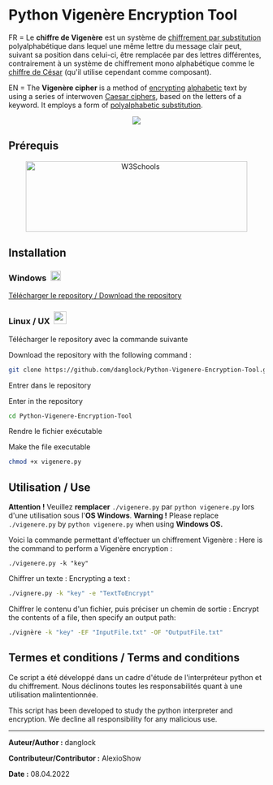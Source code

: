 # Python Vigenère Encryption Tool
FR = Le **chiffre de Vigenère** est un système de [chiffrement par substitution](https://fr.wikipedia.org/wiki/Chiffrement_par_substitution "Chiffrement par substitution") polyalphabétique dans lequel une même lettre du message clair peut, suivant sa position dans celui-ci, être remplacée par des lettres différentes, contrairement à un système de chiffrement mono alphabétique comme le [chiffre de César](https://fr.wikipedia.org/wiki/Chiffre_de_C%C3%A9sar "Chiffre de César") (qu'il utilise cependant comme composant).

EN = The **Vigenère cipher** is a method of [encrypting](https://en.wikipedia.org/wiki/Encryption) [alphabetic](https://en.wikipedia.org/wiki/Alphabetic) text by using a series of interwoven [Caesar ciphers](https://en.wikipedia.org/wiki/Caesar_cipher), based on the letters of a keyword. It employs a form of [polyalphabetic substitution](https://en.wikipedia.org/wiki/Polyalphabetic_cipher).

<p align="center">
  <img src="https://iili.io/VAnXQn.md.png" />
</p>

## Prérequis

<p>
<p align="center">
<a href="https://www.python.org/downloads/"><img style="display: block; margin-left: auto; margin-right: auto;" src="https://upload.wikimedia.org/wikipedia/commons/f/f8/Python_logo_and_wordmark.svg" alt="W3Schools" width="436" height="139" border="0" />
</a>
</p>

## Installation

<h3><strong>Windows </strong>&nbsp;<img src="https://simpleicons.org/icons/windows.svg" alt="" width="20" height="20" /></h3>

[Télécharger le repository / Download the repository](https://github.com/danglock/V.E.T-Vigenere-Encryption-Tool/archive/refs/heads/main.zip)

<h3><strong>Linux / UX </strong>&nbsp;<img src="https://simpleicons.org/icons/linux.svg" alt="" width="25" height="25" /></h3>

Télécharger le repository avec la commande suivante

Download the repository with the following command  :

```bash
git clone https://github.com/danglock/Python-Vigenere-Encryption-Tool.git
```
Entrer dans le repository

Enter in the repository

```bash
cd Python-Vigenere-Encryption-Tool
```

Rendre le fichier exécutable

Make the file executable

```bash
chmod +x vigenere.py
```

## Utilisation / Use

**Attention !** Veuillez **remplacer** ``./vigenere.py`` par ``python vigenere.py`` lors d'une utilisation sous l'**OS Windows**.
**Warning !** Please replace ``./vigenere.py`` by ``python vigenere.py`` when using **Windows OS.**

Voici la commande permettant d'effectuer un chiffrement Vigenère :
Here is the command to perform a Vigenère encryption :

```
./vigenere.py -k "key"
```

Chiffrer un texte :
Encrypting a text :

```bash
./vignere.py -k "key" -e "TextToEncrypt"
```

Chiffrer le contenu d'un fichier, puis préciser un chemin de sortie :
Encrypt the contents of a file, then specify an output path:

```bash
./vignère -k "key" -EF "InputFile.txt" -OF "OutputFile.txt"
```

## Termes et conditions / Terms and conditions

Ce script a été développé dans un cadre d'étude de l'interpréteur python et du chiffrement. Nous déclinons toutes les responsabilités quant à une utilisation malintentionnée.

This script has been developed to study the python interpreter and encryption. We decline all responsibility for any malicious use.

------

**Auteur/Author :** danglock

**Contributeur/Contributor :** AlexioShow

**Date :** 08.04.2022
